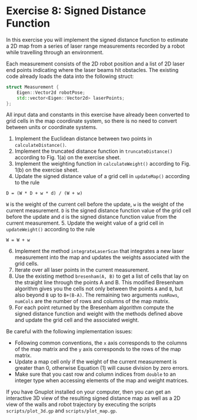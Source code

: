 # Exercise 8: Signed Distance Function

In this exercise you will implement the signed distance function to estimate
a 2D map from a series of laser range measurements recorded by a robot while
travelling through an environment.

Each measurement consists of the 2D robot position and a list of 2D laser end points
indicating where the laser beams hit obstacles. The existing code already loads the 
data into the following struct:

```C++
struct Measurement {
	Eigen::Vector2d robotPose;
	std::vector<Eigen::Vector2d> laserPoints;
};
```

All input data and constants in this exercise have already been converted to grid cells
in the map coordinate system, so there is no need to convert between units or coordinate
systems.

1. Implement the Euclidean distance between two points in `calculateDistance()`.
2. Implement the truncated distance function in `truncateDistance()` according
to Fig. 1(a) on the exercise sheet.
3. Implement the weighting function in `calculateWeight()` according to Fig. 1(b) on the 
exercise sheet.
4. Update the signed distance value of a grid cell in `updateMap()` according to the rule
```
D = (W * D + w * d) / (W + w)
```
`W` is the weight of the current cell before the update, `w` is the weight of the current measurement.
`D` is the signed distance function value of the grid cell before the update and `d` is the signed
distance function value from the current measurement. 
5. Update the weight value of a grid cell in `updateWeight()` according to the rule
```
W = W + w
```
6. Implement the method `integrateLaserScan` that integrates a new laser measurement
into the map and updates the weights associated with the grid cells.
  1. Iterate over all laser points in the current measurement.
  2. Use the existing method `bresenham(A, B)` to get a list of cells that lay on the
     straight line through the points A and B. This modified Bresenham algorithm gives you the cells not
     only between the points `A` and `B`, but also beyond `B` up to `B+(B-A)`.
     The remaining two arguments `numRows`, `numCols` are the number of rows and columns
     of the map matrix.
  3. For each point returned by the Bresenham algorithm compute the signed distance function and
     weight with the methods defined above and update the grid cell and the associated weight. 

Be careful with the following implementation issues:
* Following common conventions, the `x` axis corresponds to the columns of the map matrix
  and the `y` axis corresponds to the rows of the map matrix.
* Update a map cell only if the weight of the current measurement is greater than 0, 
  otherwise Equation (1) will cause division by zero errors.
* Make sure that you cast row and column indices from `double` to an integer type when 
  accessing elements of the map and weight matrices.

If you have Gnuplot installed on your computer, then you can get an interactive 3D view of the
resulting signed distance map as well as a 2D view of the walls and robot trajectory by executing
the scripts `scripts/plot_3d.gp` and `scripts/plot_map.gp`.




